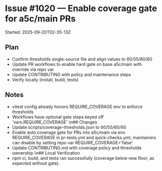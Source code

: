 # Issue #1020 — Enable coverage gate for a5c/main PRs

Started: 2025-09-20T02-35-13Z

## Plan

- Confirm thresholds single-source file and align values to 60/55/60/60
- Update PR workflows to enable hard gate on base a5c/main with override via repo var
- Update CONTRIBUTING with policy and maintenance steps
- Verify locally (install, build, tests)

## Notes

- vitest config already honors REQUIRE_COVERAGE env to enforce thresholds
- Workflows have optional gate steps keyed off \'vars.REQUIRE_COVERAGE\'
  \n## Changes
- Update scripts/coverage-thresholds.json to 60/55/60/60
- Enable auto coverage gate for PRs into a5c/main via env REQUIRE_COVERAGE in pr-tests.yml and quick-checks.yml; maintainers can disable by setting repo var REQUIRE_COVERAGE='false'
- Update CONTRIBUTING.md with coverage policy and thresholds ownership
  \n## Local Verification
- npm ci, build, and tests ran successfully (coverage below new floor, as expected without gate).
